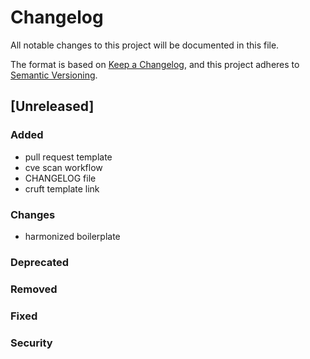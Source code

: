 # Changelog

All notable changes to this project will be documented in this file.

The format is based on [Keep a Changelog](https://keepachangelog.com/en/1.0.0/),
and this project adheres to [Semantic Versioning](https://semver.org/spec/v2.0.0.html).

## [Unreleased]

### Added

- pull request template
- cve scan workflow
- CHANGELOG file
- cruft template link

### Changes

- harmonized boilerplate

### Deprecated

### Removed

### Fixed

### Security
